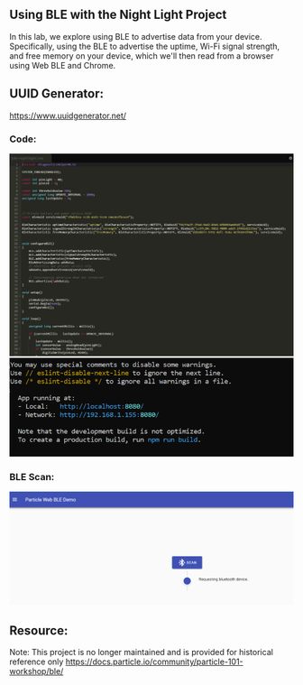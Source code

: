 ## Using BLE with the Night Light Project

In this lab, we explore using BLE to advertise data from your device. Specifically, using the BLE to advertise the uptime, Wi-Fi signal strength, and free memory on your device, which we'll then read from a browser using Web BLE and Chrome.

## UUID Generator:
https://www.uuidgenerator.net/

### Code:

![code](./images/code.PNG)
![server](./images/serverRunning.PNG)

### BLE Scan:

![ble](./images/BLEScan.PNG)

## Resource:

Note: This project is no longer maintained and is provided for historical reference only
https://docs.particle.io/community/particle-101-workshop/ble/


